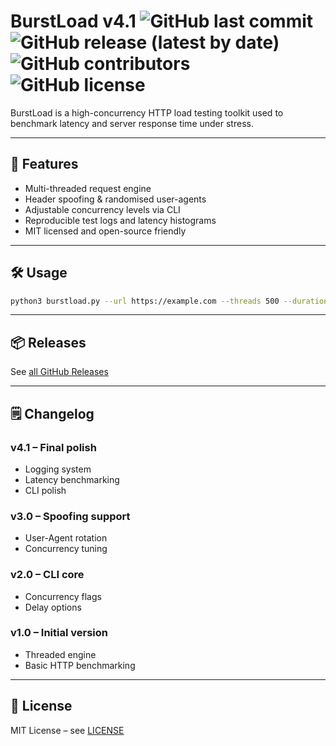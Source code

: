 # BurstLoad v4.1 ![GitHub last commit](https://img.shields.io/github/last-commit/reece4277/burstload) ![GitHub release (latest by date)](https://img.shields.io/github/v/release/reece4277/burstload) ![GitHub contributors](https://img.shields.io/github/contributors/reece4277/burstload) ![GitHub license](https://img.shields.io/github/license/reece4277/burstload)

BurstLoad is a high-concurrency HTTP load testing toolkit used to benchmark latency and server response time under stress.

---

## 🚀 Features
- Multi-threaded request engine
- Header spoofing & randomised user-agents
- Adjustable concurrency levels via CLI
- Reproducible test logs and latency histograms
- MIT licensed and open-source friendly

---

## 🛠️ Usage
```bash
python3 burstload.py --url https://example.com --threads 500 --duration 30
```

---

## 📦 Releases

See [all GitHub Releases](https://github.com/reece4277/burstload/releases)

---

## 🗒️ Changelog

### v4.1 – Final polish
- Logging system
- Latency benchmarking
- CLI polish

### v3.0 – Spoofing support
- User-Agent rotation
- Concurrency tuning

### v2.0 – CLI core
- Concurrency flags
- Delay options

### v1.0 – Initial version
- Threaded engine
- Basic HTTP benchmarking

---

## 📄 License

MIT License – see [LICENSE](https://github.com/reece4277/burstload/blob/main/LICENSE)

